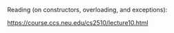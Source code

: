 Reading (on constructors, overloading, and exceptions):

https://course.ccs.neu.edu/cs2510/lecture10.html
